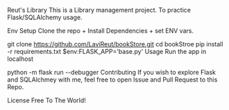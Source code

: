 Reut's Library
This is a Library management project. To practice Flask/SQLAlchemy usage.

Env Setup
Clone the repo + Install Dependencies + set ENV vars.

git clone https://github.com/LaviReut/bookStore.git
cd bookStroe
pip install -r requirements.txt
$env:FLASK_APP='base.py'
Usage
Run the app in localhost

python -m flask run --debugger
Contributing
If you wish to explore Flask and SQLAlchmey with me, feel free to open Issue and Pull Request to this Repo.

License
Free To The World!